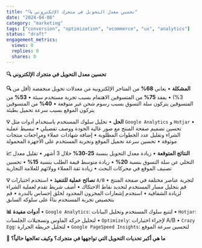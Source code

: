 ```yaml
---
title: "🔍 تحسين معدل التحويل في متجرك الإلكتروني"
date: "2024-04-06"
category: "marketing"
tags: ["conversion", "optimization", "ecommerce", "ux", "analytics"]
status: "draft"
engagement_metrics:
  views: 0
  replies: 0
  shares: 0
---
```


  **🔍 تحسين معدل التحويل في متجرك الإلكتروني**

  **🔍 المشكلة**
  • يعاني **68%** من المتاجر الإلكترونية من معدلات تحويل منخفضة (أقل من 3%)
  • يفقد **75%** من المتسوقين الاهتمام بسبب تجربة مستخدم سيئة
  • **53%** من المتسوقين يتركون سلة التسوق بسبب رسوم شحن غير متوقعة
  • **40%** من المتسوقين يتركون الموقع بسبب سرعة تحميل بطيئة

  **💡 الحل**
  • تحليل سلوك المستخدم باستخدام أدوات مثل `Google Analytics` و `Hotjar`
  • تحسين تصميم صفحة المنتج مع صور عالية الجودة ووصف تفصيلي
  • تبسيط عملية الشراء وتقليل عدد الخطوات المطلوبة
  • إضافة شهادات عملاء ومراجعات منتجات موثوقة
  • تحسين سرعة تحميل الموقع وتجربة المستخدم على الأجهزة المحمولة

  **📈 النتائج المتوقعة**
  • زيادة معدل التحويل بنسبة **25-30%** خلال 3 أشهر
  • تقليل معدل التخلي عن سلة التسوق بنسبة **20%**
  • زيادة متوسط قيمة الطلب بنسبة **15%**
  • تحسين تصنيف الموقع في محركات البحث
  • زيادة ثقة العملاء وولائهم للعلامة التجارية

  **💡 نصائح عملية للتنفيذ**
  • استخدم اختبارات `A/B` لتجربة عناصر مختلفة في صفحة المنتج
  • قم بتحليل مسار المستخدم لتحديد نقاط الاحتكاك
  • أضف شريط تقدم لعملية الشراء لزيادة الشفافية
  • استخدم إشعارات المخزون المحدود لخلق إحساس بالندرة
  • قم بتخصيص تجربة المستخدم بناءً على سلوكه السابق

  **📊 أدوات مفيدة**
  • `Google Analytics`: لتتبع سلوك المستخدم وتحليل البيانات
  • `Hotjar`: لتحليل حركة الماوس وتسجيلات الجلسات
  • `Optimizely`: لإجراء اختبارات A/B
  • `Crazy Egg`: لتحليل خريطة الحرارة
  • `Google PageSpeed Insights`: لتحسين سرعة الموقع

  **💭 ما هي أكبر تحديات التحويل التي تواجهها في متجرك؟ وكيف تعالجها حالياً؟**
